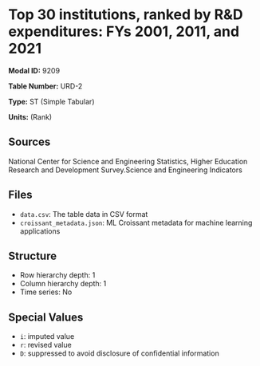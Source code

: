 # Top 30 institutions, ranked by R&D expenditures: FYs 2001, 2011, and 2021

**Modal ID:** 9209

**Table Number:** URD-2

**Type:** ST (Simple Tabular)

**Units:** (Rank)

## Sources

National Center for Science and Engineering Statistics, Higher Education Research and Development Survey.Science and Engineering Indicators

## Files

- `data.csv`: The table data in CSV format
- `croissant_metadata.json`: ML Croissant metadata for machine learning applications

## Structure

- Row hierarchy depth: 1
- Column hierarchy depth: 1
- Time series: No

## Special Values

- `i`: imputed value
- `r`: revised value
- `D`: suppressed to avoid disclosure of confidential information
